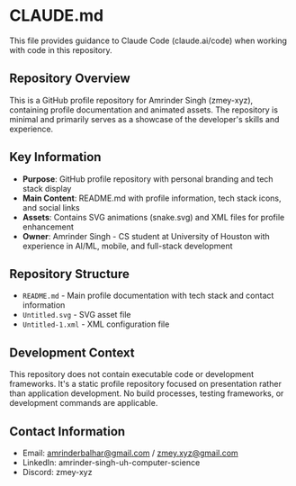 # CLAUDE.md

This file provides guidance to Claude Code (claude.ai/code) when working with code in this repository.

## Repository Overview

This is a GitHub profile repository for Amrinder Singh (zmey-xyz), containing profile documentation and animated assets. The repository is minimal and primarily serves as a showcase of the developer's skills and experience.

## Key Information

- **Purpose**: GitHub profile repository with personal branding and tech stack display
- **Main Content**: README.md with profile information, tech stack icons, and social links
- **Assets**: Contains SVG animations (snake.svg) and XML files for profile enhancement
- **Owner**: Amrinder Singh - CS student at University of Houston with experience in AI/ML, mobile, and full-stack development

## Repository Structure

- `README.md` - Main profile documentation with tech stack and contact information
- `Untitled.svg` - SVG asset file
- `Untitled-1.xml` - XML configuration file

## Development Context

This repository does not contain executable code or development frameworks. It's a static profile repository focused on presentation rather than application development. No build processes, testing frameworks, or development commands are applicable.

## Contact Information

- Email: amrinderbalhar@gmail.com / zmey.xyz@gmail.com
- LinkedIn: amrinder-singh-uh-computer-science
- Discord: zmey-xyz